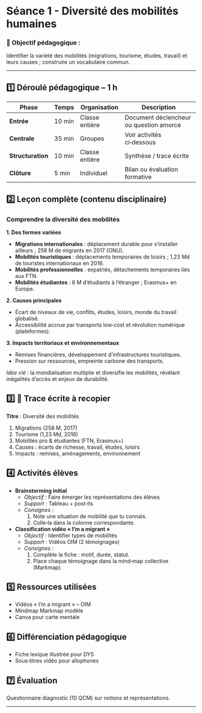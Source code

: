 # Séance 1 - Diversité des mobilités humaines

### 🎯 Objectif pédagogique :

Identifier la variété des mobilités (migrations, tourisme, études, travail) et leurs causes ; construire un vocabulaire commun.

---

## **1️⃣ Déroulé pédagogique – 1 h**
| Phase | Temps | Organisation | Description |
|-------|-------|--------------|-------------|
| **Entrée** | 10 min | Classe entière | Document déclencheur ou question amorce |
| **Centrale** | 35 min | Groupes | Voir activités ci‑dessous |
| **Structuration** | 10 min | Classe entière | Synthèse / trace écrite |
| **Clôture** | 5 min | Individuel | Bilan ou évaluation formative |

## **2️⃣ Leçon complète (contenu disciplinaire)**

### Comprendre la diversité des mobilités

**1. Des formes variées**  
- **Migrations internationales** : déplacement durable pour s’installer ailleurs ; 258 M de migrants en 2017 (ONU).  
- **Mobilités touristiques** : déplacements temporaires de loisirs ; 1,23 Md de touristes internationaux en 2016.  
- **Mobilités professionnelles** : expatriés, détachements temporaires liés aux FTN.  
- **Mobilités étudiantes** : 6 M d’étudiants à l’étranger ; Erasmus+ en Europe.

**2. Causes principales**  
- Écart de niveaux de vie, conflits, études, loisirs, monde du travail globalisé.  
- Accessibilité accrue par transports low‑cost et révolution numérique (plateformes).

**3. Impacts territoriaux et environnementaux**  
- Remises financières, développement d’infrastructures touristiques.  
- Pression sur ressources, empreinte carbone des transports.

*Idée clé* : la mondialisation multiplie et diversifie les mobilités, révélant inégalités d’accès et enjeux de durabilité.

## **3️⃣ 📝 Trace écrite à recopier**

**Titre** : Diversité des mobilités  

1. Migrations (258 M, 2017)  
2. Tourisme (1,23 Md, 2016)  
3. Mobilités pro & étudiantes (FTN, Erasmus+)  
4. Causes : écarts de richesse, travail, études, loisirs  
5. Impacts : remises, aménagements, environnement

## **4️⃣ Activités élèves**

- **Brainstorming initial**
  - *Objectif* : Faire émerger les représentations des élèves
  - *Support* : Tableau + post‑its
  - *Consignes* :
    1. Note une situation de mobilité que tu connais.
    2. Colle‑la dans la colonne correspondante.
- **Classification vidéo « I’m a migrant »**
  - *Objectif* : Identifier types de mobilités
  - *Support* : Vidéos OIM (2 témoignages)
  - *Consignes* :
    1. Complète la fiche : motif, durée, statut.
    2. Place chaque témoignage dans la mind‑map collective (Markmap).

## **5️⃣ Ressources utilisées**

- Vidéos « I’m a migrant » – OIM
- Mindmap Markmap modèle
- Canva pour carte mentale

## **6️⃣ Différenciation pédagogique**

- Fiche lexique illustrée pour DYS
- Sous‑titres vidéo pour allophones

## **7️⃣ Évaluation**

Questionnaire diagnostic (10 QCM) sur notions et représentations.

---
